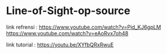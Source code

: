 # Line-of-Sight-op-source

link refrensi : https://www.youtube.com/watch?v=Pid_KJ6gpLM https://www.youtube.com/watch?v=eAoRvx7oh48

link tutorial : https://youtu.be/XYfbQRxRwuE
